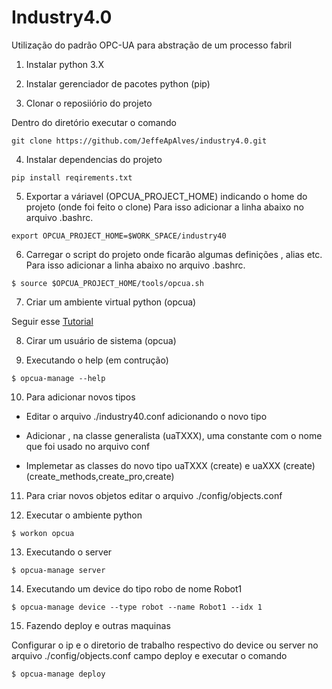 # Industry4.0

Utilização do padrão OPC-UA para abstração de um processo fabril

1. Instalar python 3.X

2. Instalar  gerenciador de pacotes python (pip)

3. Clonar o reposiiório do projeto

Dentro do diretório executar o comando

```shell    
git clone https://github.com/JeffeApAlves/industry4.0.git
```

4. Instalar dependencias do projeto

```shell    
pip install reqirements.txt
```

5. Exportar a váriavel (OPCUA_PROJECT_HOME) indicando o home do projeto (onde foi feito o clone) Para isso adicionar a linha abaixo no arquivo .bashrc.

``` shell
export OPCUA_PROJECT_HOME=$WORK_SPACE/industry40
```

6. Carregar o script do projeto onde ficarão algumas definições , alias etc. Para isso adicionar a linha abaixo no arquivo .bashrc.

``` shell
$ source $OPCUA_PROJECT_HOME/tools/opcua.sh
```

7. Criar um ambiente virtual python (opcua)

Seguir esse [Tutorial](https://jeffeapalves.github.io/edocs/python_enviroment.html)

8. Cirar um usuário de sistema (opcua)

9. Executando o help (em contrução)

``` shell
$ opcua-manage --help
```

10. Para adicionar novos tipos

* Editar o arquivo ./industry40.conf adicionando o novo tipo

* Adicionar , na classe generalista (uaTXXX),  uma constante com o nome que foi usado no arquivo conf

* Implemetar as classes do novo tipo uaTXXX  (create) e uaXXX (create) (create_methods,create_pro,create)

11. Para criar novos objetos editar o arquivo ./config/objects.conf

12. Executar o ambiente python

``` shell
$ workon opcua
```
13. Executando o server

``` shell
$ opcua-manage server
```

14. Executando um device do tipo robo de nome Robot1

``` shell
$ opcua-manage device --type robot --name Robot1 --idx 1
```

15. Fazendo deploy e outras maquinas

Configurar o ip e o diretorio de trabalho respectivo do device ou server no arquivo ./config/objects.conf campo deploy e executar o comando

``` shell
$ opcua-manage deploy
```

